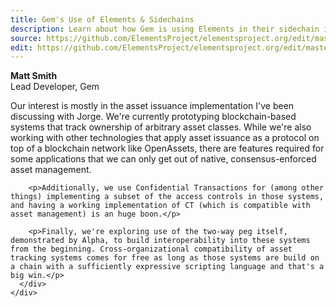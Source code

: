 ```yaml
---
title: Gem's Use of Elements & Sidechains
description: Learn about how Gem is using Elements in their sidechain implementation.
source: https://github.com/ElementsProject/elementsproject.org/edit/master/source/case-studies/gem.md
edit: https://github.com/ElementsProject/elementsproject.org/edit/master/source/case-studies/gem.md
---
```



<div class="ui comments">
  <div class="comment">
    <div class="content">
      <strong class="author">Matt Smith</strong>
      <div class="metadata">Lead Developer, Gem</div>
      <div class="text">
        <p>Our interest is mostly in the asset issuance implementation I've been discussing with Jorge. We're currently prototyping blockchain-based systems that track ownership of arbitrary asset classes. While we're also working with other technologies that apply asset issuance as a protocol on top of a blockchain network like OpenAssets, there are features required for some applications that we can only get out of native, consensus-enforced asset management.</p>

        <p>Additionally, we use Confidential Transactions for (among other things) implementing a subset of the access controls in those systems, and having a working implementation of CT (which is compatible with asset management) is an huge boon.</p>

        <p>Finally, we're exploring use of the two-way peg itself, demonstrated by Alpha, to build interoperability into these systems from the beginning. Cross-organizational compatibility of asset tracking systems comes for free as long as those systems are build on a chain with a sufficiently expressive scripting language and that's a big win.</p>
      </div>
    </div>
  </div>
</div>
